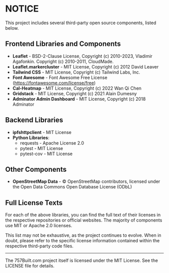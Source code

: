 # NOTICE

This project includes several third-party open source components, listed below.

## Frontend Libraries and Components

- **Leaflet** - BSD-2-Clause License, Copyright (c) 2010-2023, Vladimir Agafonkin. Copyright (c) 2010-2011, CloudMade.
- **Leaflet.markercluster** - MIT License, Copyright (c) 2012 David Leaver
- **Tailwind CSS** - MIT License, Copyright (c) Tailwind Labs, Inc.
- **Font Awesome** - Font Awesome Free License (https://fontawesome.com/license/free)
- **Cal-Heatmap** - MIT License, Copyright (c) 2022 Wan Qi Chen
- **Gridstack** - MIT License, Copyright (c) 2021 Alain Dumesny
- **Adminator Admin Dashboard** - MIT License, Copyright (c) 2018 Adminator

## Backend Libraries

- **ipfshttpclient** - MIT License
- **Python Libraries**:
  - requests - Apache License 2.0
  - pytest - MIT License
  - pytest-cov - MIT License
  
## Other Components

- **OpenStreetMap Data** - © OpenStreetMap contributors, licensed under the Open Data Commons Open Database License (ODbL)

## Full License Texts

For each of the above libraries, you can find the full text of their licenses in the respective repositories or official websites. The majority of components use MIT or Apache 2.0 licenses.

This list may not be exhaustive, as the project continues to evolve. When in doubt, please refer to the specific license information contained within the respective third-party code files.

---

The 757Built.com project itself is licensed under the MIT License. See the LICENSE file for details. 
